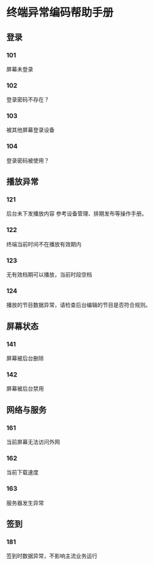 # 终端异常编码帮助手册

## 登录

###  101
屏幕未登录


### 102
登录密码不存在？


### 103
被其他屏幕登录设备


### 104
登录密码被使用？


## 播放异常


### 121
后台未下发播放内容
参考设备管理、排期发布等操作手册。

### 122
终端当前时间不在播放有效期内

### 123
无有效档期可以播放，当前时段空档

### 124
播放的节目数据异常，请检查后台编辑的节目是否符合规则。

## 屏幕状态

### 141
屏幕被后台删除

### 142
屏幕被后台禁用

## 网络与服务

### 161
当前屏幕无法访问外网

### 162
当前下载速度

### 163
服务器发生异常

## 签到

### 181
签到时数据异常，不影响主流业务运行


